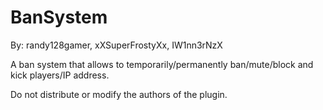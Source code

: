 # BanSystem

By: randy128gamer, xXSuperFrostyXx, IW1nn3rNzX

A ban system that allows to temporarily/permanently ban/mute/block and kick players/IP address.

Do not distribute or modify the authors of the plugin.